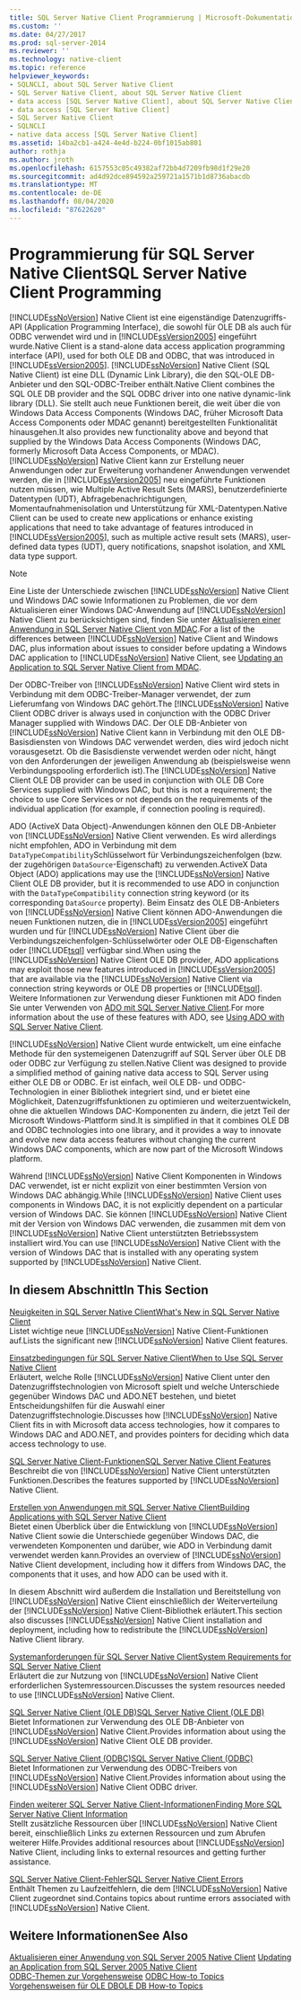 ```yaml
---
title: SQL Server Native Client Programmierung | Microsoft-Dokumentation
ms.custom: ''
ms.date: 04/27/2017
ms.prod: sql-server-2014
ms.reviewer: ''
ms.technology: native-client
ms.topic: reference
helpviewer_keywords:
- SQLNCLI, about SQL Server Native Client
- SQL Server Native Client, about SQL Server Native Client
- data access [SQL Server Native Client], about SQL Server Native Client
- data access [SQL Server Native Client]
- SQL Server Native Client
- SQLNCLI
- native data access [SQL Server Native Client]
ms.assetid: 14ba2cb1-a424-4e4d-b224-0bf1015ab801
author: rothja
ms.author: jroth
ms.openlocfilehash: 6157553c05c49382af72bb4d7209fb98d1f29e20
ms.sourcegitcommit: ad4d92dce894592a259721a1571b1d8736abacdb
ms.translationtype: MT
ms.contentlocale: de-DE
ms.lasthandoff: 08/04/2020
ms.locfileid: "87622620"
---
```

# <a name="sql-server-native-client-programming"></a><span data-ttu-id="c7316-102">Programmierung für SQL Server Native Client</span><span class="sxs-lookup"><span data-stu-id="c7316-102">SQL Server Native Client Programming</span></span>
  [!INCLUDE[ssNoVersion](../../includes/ssnoversion-md.md)] <span data-ttu-id="c7316-103">Native Client ist eine eigenständige Datenzugriffs-API (Application Programming Interface), die sowohl für OLE DB als auch für ODBC verwendet wird und in [!INCLUDE[ssVersion2005](../../includes/ssversion2005-md.md)] eingeführt wurde.</span><span class="sxs-lookup"><span data-stu-id="c7316-103">Native Client is a stand-alone data access application programming interface (API), used for both OLE DB and ODBC, that was introduced in [!INCLUDE[ssVersion2005](../../includes/ssversion2005-md.md)].</span></span> [!INCLUDE[ssNoVersion](../../includes/ssnoversion-md.md)] <span data-ttu-id="c7316-104">Native Client (SQL Native Client) ist eine DLL (Dynamic Link Library), die den SQL-OLE DB-Anbieter und den SQL-ODBC-Treiber enthält.</span><span class="sxs-lookup"><span data-stu-id="c7316-104">Native Client combines the SQL OLE DB provider and the SQL ODBC driver into one native dynamic-link library (DLL).</span></span> <span data-ttu-id="c7316-105">Sie stellt auch neue Funktionen bereit, die weit über die von Windows Data Access Components (Windows DAC, früher Microsoft Data Access Components oder MDAC genannt) bereitgestellten Funktionalität hinausgehen.</span><span class="sxs-lookup"><span data-stu-id="c7316-105">It also provides new functionality above and beyond that supplied by the Windows Data Access Components (Windows DAC, formerly Microsoft Data Access Components, or MDAC).</span></span> [!INCLUDE[ssNoVersion](../../includes/ssnoversion-md.md)] <span data-ttu-id="c7316-106">Native Client kann zur Erstellung neuer Anwendungen oder zur Erweiterung vorhandener Anwendungen verwendet werden, die in [!INCLUDE[ssVersion2005](../../includes/ssversion2005-md.md)] neu eingeführte Funktionen nutzen müssen, wie Multiple Active Result Sets (MARS), benutzerdefinierte Datentypen (UDT), Abfragebenachrichtigungen, Momentaufnahmenisolation und Unterstützung für XML-Datentypen.</span><span class="sxs-lookup"><span data-stu-id="c7316-106">Native Client can be used to create new applications or enhance existing applications that need to take advantage of features introduced in [!INCLUDE[ssVersion2005](../../includes/ssversion2005-md.md)], such as multiple active result sets (MARS), user-defined data types (UDT), query notifications, snapshot isolation, and XML data type support.</span></span>  
  
> [!NOTE]  
>  <span data-ttu-id="c7316-107">Eine Liste der Unterschiede zwischen [!INCLUDE[ssNoVersion](../../includes/ssnoversion-md.md)] Native Client und Windows DAC sowie Informationen zu Problemen, die vor dem Aktualisieren einer Windows DAC-Anwendung auf [!INCLUDE[ssNoVersion](../../includes/ssnoversion-md.md)] Native Client zu berücksichtigen sind, finden Sie unter [Aktualisieren einer Anwendung in SQL Server Native Client von MDAC](applications/updating-an-application-to-sql-server-native-client-from-mdac.md).</span><span class="sxs-lookup"><span data-stu-id="c7316-107">For a list of the differences between [!INCLUDE[ssNoVersion](../../includes/ssnoversion-md.md)] Native Client and Windows DAC, plus information about issues to consider before updating a Windows DAC application to [!INCLUDE[ssNoVersion](../../includes/ssnoversion-md.md)] Native Client, see [Updating an Application to SQL Server Native Client from MDAC](applications/updating-an-application-to-sql-server-native-client-from-mdac.md).</span></span>  
  
 <span data-ttu-id="c7316-108">Der ODBC-Treiber von [!INCLUDE[ssNoVersion](../../includes/ssnoversion-md.md)] Native Client wird stets in Verbindung mit dem ODBC-Treiber-Manager verwendet, der zum Lieferumfang von Windows DAC gehört.</span><span class="sxs-lookup"><span data-stu-id="c7316-108">The [!INCLUDE[ssNoVersion](../../includes/ssnoversion-md.md)] Native Client ODBC driver is always used in conjunction with the ODBC Driver Manager supplied with Windows DAC.</span></span> <span data-ttu-id="c7316-109">Der OLE DB-Anbieter von [!INCLUDE[ssNoVersion](../../includes/ssnoversion-md.md)] Native Client kann in Verbindung mit den OLE DB-Basisdiensten von Windows DAC verwendet werden, dies wird jedoch nicht vorausgesetzt. Ob die Basisdienste verwendet werden oder nicht, hängt von den Anforderungen der jeweiligen Anwendung ab (beispielsweise wenn Verbindungspooling erforderlich ist).</span><span class="sxs-lookup"><span data-stu-id="c7316-109">The [!INCLUDE[ssNoVersion](../../includes/ssnoversion-md.md)] Native Client OLE DB provider can be used in conjunction with OLE DB Core Services supplied with Windows DAC, but this is not a requirement; the choice to use Core Services or not depends on the requirements of the individual application (for example, if connection pooling is required).</span></span>  
  
 <span data-ttu-id="c7316-110">ADO (ActiveX Data Object)-Anwendungen können den OLE DB-Anbieter von [!INCLUDE[ssNoVersion](../../includes/ssnoversion-md.md)] Native Client verwenden. Es wird allerdings nicht empfohlen, ADO in Verbindung mit dem `DataTypeCompatibility`Schlüsselwort für Verbindungszeichenfolgen (bzw. der zugehörigen `DataSource`-Eigenschaft) zu verwenden.</span><span class="sxs-lookup"><span data-stu-id="c7316-110">ActiveX Data Object (ADO) applications may use the [!INCLUDE[ssNoVersion](../../includes/ssnoversion-md.md)] Native Client OLE DB provider, but it is recommended to use ADO in conjunction with the `DataTypeCompatibility` connection string keyword (or its corresponding `DataSource` property).</span></span> <span data-ttu-id="c7316-111">Beim Einsatz des OLE DB-Anbieters von [!INCLUDE[ssNoVersion](../../includes/ssnoversion-md.md)] Native Client können ADO-Anwendungen die neuen Funktionen nutzen, die in [!INCLUDE[ssVersion2005](../../includes/ssversion2005-md.md)] eingeführt wurden und für [!INCLUDE[ssNoVersion](../../includes/ssnoversion-md.md)] Native Client über die Verbindungszeichenfolgen-Schlüsselwörter oder OLE DB-Eigenschaften oder [!INCLUDE[tsql](../../includes/tsql-md.md)] verfügbar sind.</span><span class="sxs-lookup"><span data-stu-id="c7316-111">When using the [!INCLUDE[ssNoVersion](../../includes/ssnoversion-md.md)] Native Client OLE DB provider, ADO applications may exploit those new features introduced in [!INCLUDE[ssVersion2005](../../includes/ssversion2005-md.md)] that are available via the [!INCLUDE[ssNoVersion](../../includes/ssnoversion-md.md)] Native Client via connection string keywords or OLE DB properties or [!INCLUDE[tsql](../../includes/tsql-md.md)].</span></span> <span data-ttu-id="c7316-112">Weitere Informationen zur Verwendung dieser Funktionen mit ADO finden Sie unter Verwenden von [ADO mit SQL Server Native Client](applications/using-ado-with-sql-server-native-client.md).</span><span class="sxs-lookup"><span data-stu-id="c7316-112">For more information about the use of these features with ADO, see [Using ADO with SQL Server Native Client](applications/using-ado-with-sql-server-native-client.md).</span></span>  
  
 [!INCLUDE[ssNoVersion](../../includes/ssnoversion-md.md)] <span data-ttu-id="c7316-113">Native Client wurde entwickelt, um eine einfache Methode für den systemeigenen Datenzugriff auf SQL Server über OLE DB oder ODBC zur Verfügung zu stellen.</span><span class="sxs-lookup"><span data-stu-id="c7316-113">Native Client was designed to provide a simplified method of gaining native data access to SQL Server using either OLE DB or ODBC.</span></span> <span data-ttu-id="c7316-114">Er ist einfach, weil OLE DB- und ODBC-Technologien in einer Bibliothek integriert sind, und er bietet eine Möglichkeit, Datenzugriffsfunktionen zu optimieren und weiterzuentwickeln, ohne die aktuellen Windows DAC-Komponenten zu ändern, die jetzt Teil der Microsoft Windows-Plattform sind.</span><span class="sxs-lookup"><span data-stu-id="c7316-114">It is simplified in that it combines OLE DB and ODBC technologies into one library, and it provides a way to innovate and evolve new data access features without changing the current Windows DAC components, which are now part of the Microsoft Windows platform.</span></span>  
  
 <span data-ttu-id="c7316-115">Während [!INCLUDE[ssNoVersion](../../includes/ssnoversion-md.md)] Native Client Komponenten in Windows DAC verwendet, ist er nicht explizit von einer bestimmten Version von Windows DAC abhängig.</span><span class="sxs-lookup"><span data-stu-id="c7316-115">While [!INCLUDE[ssNoVersion](../../includes/ssnoversion-md.md)] Native Client uses components in Windows DAC, it is not explicitly dependent on a particular version of Windows DAC.</span></span> <span data-ttu-id="c7316-116">Sie können [!INCLUDE[ssNoVersion](../../includes/ssnoversion-md.md)] Native Client mit der Version von Windows DAC verwenden, die zusammen mit dem von [!INCLUDE[ssNoVersion](../../includes/ssnoversion-md.md)] Native Client unterstützten Betriebssystem installiert wird.</span><span class="sxs-lookup"><span data-stu-id="c7316-116">You can use [!INCLUDE[ssNoVersion](../../includes/ssnoversion-md.md)] Native Client with the version of Windows DAC that is installed with any operating system supported by [!INCLUDE[ssNoVersion](../../includes/ssnoversion-md.md)] Native Client.</span></span>  
  
## <a name="in-this-section"></a><span data-ttu-id="c7316-117">In diesem Abschnitt</span><span class="sxs-lookup"><span data-stu-id="c7316-117">In This Section</span></span>  
 [<span data-ttu-id="c7316-118">Neuigkeiten in SQL Server Native Client</span><span class="sxs-lookup"><span data-stu-id="c7316-118">What's New in SQL Server Native Client</span></span>](sql-server-native-client.md)  
 <span data-ttu-id="c7316-119">Listet wichtige neue [!INCLUDE[ssNoVersion](../../includes/ssnoversion-md.md)] Native Client-Funktionen auf.</span><span class="sxs-lookup"><span data-stu-id="c7316-119">Lists the significant new [!INCLUDE[ssNoVersion](../../includes/ssnoversion-md.md)] Native Client features.</span></span>  
  
 [<span data-ttu-id="c7316-120">Einsatzbedingungen für SQL Server Native Client</span><span class="sxs-lookup"><span data-stu-id="c7316-120">When to Use SQL Server Native Client</span></span>](when-to-use-sql-server-native-client.md)  
 <span data-ttu-id="c7316-121">Erläutert, welche Rolle [!INCLUDE[ssNoVersion](../../includes/ssnoversion-md.md)] Native Client unter den Datenzugriffstechnologien von Microsoft spielt und welche Unterschiede gegenüber Windows DAC und ADO.NET bestehen, und bietet Entscheidungshilfen für die Auswahl einer Datenzugriffstechnologie.</span><span class="sxs-lookup"><span data-stu-id="c7316-121">Discusses how [!INCLUDE[ssNoVersion](../../includes/ssnoversion-md.md)] Native Client fits in with Microsoft data access technologies, how it compares to Windows DAC and ADO.NET, and provides pointers for deciding which data access technology to use.</span></span>  
  
 [<span data-ttu-id="c7316-122">SQL Server Native Client-Funktionen</span><span class="sxs-lookup"><span data-stu-id="c7316-122">SQL Server Native Client Features</span></span>](features/sql-server-native-client-features.md)  
 <span data-ttu-id="c7316-123">Beschreibt die von [!INCLUDE[ssNoVersion](../../includes/ssnoversion-md.md)] Native Client unterstützten Funktionen.</span><span class="sxs-lookup"><span data-stu-id="c7316-123">Describes the features supported by [!INCLUDE[ssNoVersion](../../includes/ssnoversion-md.md)] Native Client.</span></span>  
  
 [<span data-ttu-id="c7316-124">Erstellen von Anwendungen mit SQL Server Native Client</span><span class="sxs-lookup"><span data-stu-id="c7316-124">Building Applications with SQL Server Native Client</span></span>](applications/building-applications-with-sql-server-native-client.md)  
 <span data-ttu-id="c7316-125">Bietet einen Überblick über die Entwicklung von [!INCLUDE[ssNoVersion](../../includes/ssnoversion-md.md)] Native Client sowie die Unterschiede gegenüber Windows DAC, die verwendeten Komponenten und darüber, wie ADO in Verbindung damit verwendet werden kann.</span><span class="sxs-lookup"><span data-stu-id="c7316-125">Provides an overview of [!INCLUDE[ssNoVersion](../../includes/ssnoversion-md.md)] Native Client development, including how it differs from Windows DAC, the components that it uses, and how ADO can be used with it.</span></span>  
  
 <span data-ttu-id="c7316-126">In diesem Abschnitt wird außerdem die Installation und Bereitstellung von [!INCLUDE[ssNoVersion](../../includes/ssnoversion-md.md)] Native Client einschließlich der Weiterverteilung der [!INCLUDE[ssNoVersion](../../includes/ssnoversion-md.md)] Native Client-Bibliothek erläutert.</span><span class="sxs-lookup"><span data-stu-id="c7316-126">This section also discusses [!INCLUDE[ssNoVersion](../../includes/ssnoversion-md.md)] Native Client installation and deployment, including how to redistribute the [!INCLUDE[ssNoVersion](../../includes/ssnoversion-md.md)] Native Client library.</span></span>  
  
 [<span data-ttu-id="c7316-127">Systemanforderungen für SQL Server Native Client</span><span class="sxs-lookup"><span data-stu-id="c7316-127">System Requirements for SQL Server Native Client</span></span>](system-requirements-for-sql-server-native-client.md)  
 <span data-ttu-id="c7316-128">Erläutert die zur Nutzung von [!INCLUDE[ssNoVersion](../../includes/ssnoversion-md.md)] Native Client erforderlichen Systemressourcen.</span><span class="sxs-lookup"><span data-stu-id="c7316-128">Discusses the system resources needed to use [!INCLUDE[ssNoVersion](../../includes/ssnoversion-md.md)] Native Client.</span></span>  
  
 [<span data-ttu-id="c7316-129">SQL Server Native Client &#40;OLE DB&#41;</span><span class="sxs-lookup"><span data-stu-id="c7316-129">SQL Server Native Client &#40;OLE DB&#41;</span></span>](ole-db/sql-server-native-client-ole-db.md)  
 <span data-ttu-id="c7316-130">Bietet Informationen zur Verwendung des OLE DB-Anbieter von [!INCLUDE[ssNoVersion](../../includes/ssnoversion-md.md)] Native Client.</span><span class="sxs-lookup"><span data-stu-id="c7316-130">Provides information about using the [!INCLUDE[ssNoVersion](../../includes/ssnoversion-md.md)] Native Client OLE DB provider.</span></span>  
  
 [<span data-ttu-id="c7316-131">SQL Server Native Client &#40;ODBC&#41;</span><span class="sxs-lookup"><span data-stu-id="c7316-131">SQL Server Native Client &#40;ODBC&#41;</span></span>](odbc/sql-server-native-client-odbc.md)  
 <span data-ttu-id="c7316-132">Bietet Informationen zur Verwendung des ODBC-Treibers von [!INCLUDE[ssNoVersion](../../includes/ssnoversion-md.md)] Native Client.</span><span class="sxs-lookup"><span data-stu-id="c7316-132">Provides information about using the [!INCLUDE[ssNoVersion](../../includes/ssnoversion-md.md)] Native Client ODBC driver.</span></span>  
  
 [<span data-ttu-id="c7316-133">Finden weiterer SQL Server Native Client-Informationen</span><span class="sxs-lookup"><span data-stu-id="c7316-133">Finding More SQL Server Native Client Information</span></span>](finding-more-sql-server-native-client-information.md)  
 <span data-ttu-id="c7316-134">Stellt zusätzliche Ressourcen über [!INCLUDE[ssNoVersion](../../includes/ssnoversion-md.md)] Native Client bereit, einschließlich Links zu externen Ressourcen und zum Abrufen weiterer Hilfe.</span><span class="sxs-lookup"><span data-stu-id="c7316-134">Provides additional resources about [!INCLUDE[ssNoVersion](../../includes/ssnoversion-md.md)] Native Client, including links to external resources and getting further assistance.</span></span>  
  
 [<span data-ttu-id="c7316-135">SQL Server Native Client-Fehler</span><span class="sxs-lookup"><span data-stu-id="c7316-135">SQL Server Native Client Errors</span></span>](../native-client-ole-db-errors/errors.md)  
 <span data-ttu-id="c7316-136">Enthält Themen zu Laufzeitfehlern, die dem [!INCLUDE[ssNoVersion](../../includes/ssnoversion-md.md)] Native Client zugeordnet sind.</span><span class="sxs-lookup"><span data-stu-id="c7316-136">Contains topics about runtime errors associated with [!INCLUDE[ssNoVersion](../../includes/ssnoversion-md.md)] Native Client.</span></span>  
  
## <a name="see-also"></a><span data-ttu-id="c7316-137">Weitere Informationen</span><span class="sxs-lookup"><span data-stu-id="c7316-137">See Also</span></span>  
 <span data-ttu-id="c7316-138">[Aktualisieren einer Anwendung von SQL Server 2005 Native Client](applications/updating-an-application-from-sql-server-2005-native-client.md) </span><span class="sxs-lookup"><span data-stu-id="c7316-138">[Updating an Application from SQL Server 2005 Native Client](applications/updating-an-application-from-sql-server-2005-native-client.md) </span></span>  
 <span data-ttu-id="c7316-139">[ODBC-Themen zur Vorgehensweise](../native-client-odbc-how-to/odbc-how-to-topics.md) </span><span class="sxs-lookup"><span data-stu-id="c7316-139">[ODBC How-to Topics](../native-client-odbc-how-to/odbc-how-to-topics.md) </span></span>  
 [<span data-ttu-id="c7316-140">Vorgehensweisen für OLE DB</span><span class="sxs-lookup"><span data-stu-id="c7316-140">OLE DB How-to Topics</span></span>](../native-client-ole-db-how-to/ole-db-how-to-topics.md)  
  
  
